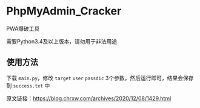 # PhpMyAdmin_Cracker
PWA爆破工具

需要Python3.4及以上版本，请勿用于非法用途

## 使用方法

下载 `main.py`，修改 `target` `user` `passdic` 3个参数，然后运行即可，结果会保存到 `success.txt` 中

原文链接：https://blog.chrxw.com/archives/2020/12/08/1429.html
